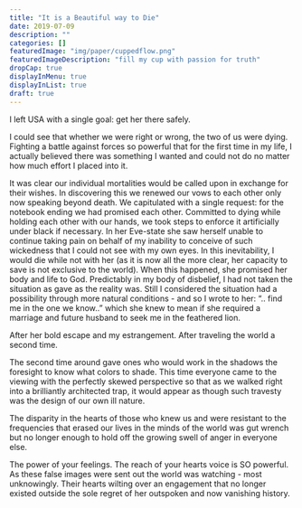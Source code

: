 ```yaml
---
title: "It is a Beautiful way to Die"
date: 2019-07-09
description: ""
categories: []
featuredImage: "img/paper/cuppedflow.png"
featuredImageDescription: "fill my cup with passion for truth"
dropCap: true
displayInMenu: true
displayInList: true
draft: true
---
```


I left USA with a single goal: get her there safely.

I could see that whether we were right or wrong, the two of us were dying. Fighting a battle against forces so powerful that for the first time in my life, I actually believed there was something I wanted and could not do no matter how much effort I placed into it.

It was clear our individual mortalities would be called upon in exchange for their wishes. In discovering this we renewed our vows to each other only now speaking beyond death. We capitulated with a single request: for the notebook ending we had promised each other. Committed to dying while holding each other with our hands, we took steps to enforce it artificially under black if necessary.
In her Eve-state she saw herself unable to continue taking pain on behalf of my inability to conceive of such wickedness that I could not see with my own eyes. In this inevitability, I would die while not with her (as it is now all the more clear, her capacity to save is not exclusive to the world).
When this happened, she promised her body and life to God. Predictably in my body of disbelief, I had not taken the situation as gave as the reality was. Still I considered the situation had a possibility through more natural conditions - and so I wrote to her: “.. find me in the one we know..” which she knew to mean if she required a marriage and future husband to seek me in the feathered lion.

After her bold escape and my estrangement. After traveling the world a second time.

The second time around gave ones who would work in the shadows the foresight to know what colors to shade. This time everyone came to the viewing with the perfectly skewed perspective so that as we walked right into a brilliantly architected trap, it would appear as though such travesty was the design of our own ill nature.

The disparity in the hearts of those who knew us and were resistant to the frequencies that erased our lives in the minds of the world was gut wrench but no longer enough to hold off the growing swell of anger in everyone else.

The power of your feelings. The reach of your hearts voice is SO powerful. As these false images were sent out the world was watching - most unknowingly. Their hearts wilting over an engagement that no longer existed outside the sole regret of her outspoken and now vanishing history.